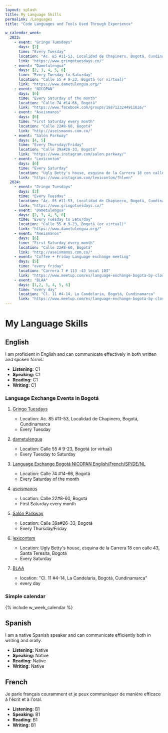 ```yaml
---
layout: splash
title: My Language Skills
permalink: /Languages
title: "Code Languages and Tools Used Through Experience"

w_calendar_week:
  2023:
    - event: "Gringo Tuesdays"
      days: [2]
      time: "Every Tuesday"
      location: "Ac. 85 #11-53, Localidad de Chapinero, Bogotá, Cundinamarca"
      link: "https://www.gringotuesdays.co/"
    - event: "Dametulengua"
      days: [2, 3, 4, 5, 6]
      time: "Every Tuesday to Saturday"
      location: "Calle 55 # 9-23, Bogotá (or virtual)"
      link: "https://www.dametulengua.org/"
    - event: "NICOPAN"
      days: [6]
      time: "Every Saturday of the month"
      location: "Calle 74 #14-66, Bogotá"
      link: "https://www.facebook.com/groups/1987123244911026/"
    - event: "Aseismanos"
      days: [6]
      time: "First Saturday every month"
      location: "Calle 22#8-60, Bogotá"
      link: "http://aseismanos.com.co/"
    - event: "Salón Parkway"
      days: [4, 5]
      time: "Every Thursday/Friday"
      location: "Calle 39a#26-33, Bogotá"
      link: "https://www.instagram.com/salon.parkway/"
    - event: "Lexicontom"
      days: [6]
      time: "Every Saturday"
      location: "Ugly Betty's house, esquina de la Carrera 18 con calle 43, Santa Teresita, Bogotá"
      link: "https://www.instagram.com/lexicontom/?hl=en"
  2024:
    - event: "Gringo Tuesdays"
      days: [2]
      time: "Every Tuesday"
      location: "Ac. 85 #11-53, Localidad de Chapinero, Bogotá, Cundinamarca"
      link: "https://www.gringotuesdays.co/"
    - event: "Dametulengua"
      days: [2, 3, 4, 5, 6]
      time: "Every Tuesday to Saturday"
      location: "Calle 55 # 9-23, Bogotá (or virtual)"
      link: "https://www.dametulengua.org/"
    - event: "Aseismanos"
      days: [6]
      time: "First Saturday every month"
      location: "Calle 22#8-60, Bogotá"
      link: "http://aseismanos.com.co/"
    - event: "Coffee + Friday Language exchange meeting"
      days: [5]
      time: "every friday"
      location: "Carrera 7 # 113 -43 local 103"
      link: "https://www.meetup.com/es/language-exchange-bogota-by-closer-english/" 
    - event: "BLAA"
      days: [1,2, 3, 4, 5, 6]
      time: "every day"
      location: "Cl. 11 #4-14, La Candelaria, Bogotá, Cundinamarca"
      link: "https://www.meetup.com/es/language-exchange-bogota-by-closer-english/"    
---
```


# My Language Skills

## English

I am proficient in English and can communicate effectively in both written and spoken forms.

- **Listening:** C1
- **Speaking:** C1
- **Reading:** C1
- **Writing:** C1

### Language Exchange Events in Bogotá

1. [Gringo Tuesdays](https://www.gringotuesdays.co/)
   - Location: Ac. 85 #11-53, Localidad de Chapinero, Bogotá, Cundinamarca
   - Every Tuesday

2. [dametulengua](https://www.dametulengua.org/)
   - Location: Calle 55 # 9-23, Bogotá (or virtual)
   - Every Tuesday to Saturday

3. [Language Exchange Bogotá NICOPAN English/French/SP/DE/NL](https://www.facebook.com/groups/1987123244911026/)
   - Location: Calle 74 #14-66, Bogotá
   - Every Saturday of the month

4. [aseismanos](http://aseismanos.com.co/)
   - Location: Calle 22#8-60, Bogotá
   - First Saturday every month

5. [Salón Parkway](https://www.instagram.com/salon.parkway/)
   - Location: Calle 39a#26-33, Bogotá
   - Every Thursday/Friday

6. [lexicontom](https://www.instagram.com/lexicontom/?hl=en)
   - Location: Ugly Betty's house, esquina de la Carrera 18 con calle 43, Santa Teresita, Bogotá
   - Every Saturday
  
7. [BLAA]("https://www.banrepcultural.org/noticias/unete-al-club-de-conversacion-de-idiomas-en-la-blaa")
    -  location: "Cl. 11 #4-14, La Candelaria, Bogotá, Cundinamarca" 
    - every day
    
      
### Simple calendar
{% include w_week_calendar %}


## Spanish

I am a native Spanish speaker and can communicate efficiently both in writing and orally.

- **Listening:** Native
- **Speaking:** Native
- **Reading:** Native
- **Writing:** Native

## French

Je parle français couramment et je peux communiquer de manière efficace à l'écrit et à l'oral.

- **Listening:** B1
- **Speaking:** B1
- **Reading:** B1
- **Writing:** B1


<!-- ---
layout: splash
title: My Language Skills
permalink: /Languages
title: "Code Languajes and Tools used through experience"
---

# My Language Skills

## English

I am proficient in English and can communicate effectively in both written and spoken forms.

1. Listening
    level: C1
2. Speaking
    level: C1
3. Reading
    level: C1
4. Writing
    level: C1

### places at Bogotá

Gringo Tuesdays 
Somos el Intercambio cultural y de Idiomas más grande de Latinoamérica. Reunimos a más de DOS MIL QUINIENTAS personas semanalmente en torno a la práctica de idiomas y el intercambio cultural.
Ac. 85 #11-53, Localidad de Chapinero, Bogotá, Cundinamarca
https://www.gringotuesdays.co/
every tuesday 

dametulengua
Mejora tu nivel de inglés y otros idiomas en nuestros talleres funcionales con profes nativos. 
Tómalos presenciales en Bogotá (calle 55 # 9-23) o virtuales en vivo desde cualquier lugar.
https://www.dametulengua.org/
from tuesdays to saturdays every week


Language Exchange Bogotá NICOPAN English/French/SP/DE/NL

 Wanna hang out, flaunt your English and practice your Spanish with interesting locals?!?
• We are professionals from all fields and walks of life. Come and have fun with us!!!
Quieres aprender o mejorar tu Inglés o Holandés y conocer a compatriotas y extranjeros que tienen el mismo interés?!?
• Practicamos, platicamos y nos divertimos con conversaciones de todos temas, somos profesionales de todos los campos.
*• **Ven a practicar y conocer! \
Calle 74 # 14-66  Bogotá
https://www.facebook.com/groups/1987123244911026/
every saturday of month

aseismanos
Situado a los alrededores del Teatro Jorge Eliécer Gaitán y de la Cinemateca Distrital, A Seis Manos está a tan sólo 5 minutos a pie del Museo de arte Moderno de Bogotá, el Museo del Oro y el Museo Nacional. A 15 minutos a pie de la Candelaria donde se encuentran los más importantes lugares turísticos y comerciales de la ciudad
Calle 22#8-60
Bogotá, Colombia
http://aseismanos.com.co/
first saturday every month


Salón Parkway
Let's talk some Spanglish and have fun! 🥳 Un espacio para compartir con gente que quiere practicar/aprender los mismos idiomas que tú, Intercambio de lenguas 
Calle 39a#26-33
https://www.instagram.com/salon.parkway/
todos los jueves/viernes 🤩✨

lexicontom
English Club on Saturdays in Bogotá!
Ugly Betty's house (Casa de Betty La Fea)
esquina de la Carrera 18 con calle 43, en el Barrio de Santa Teresita, a pocos minutos del centro de Bogotá, Colombia
https://www.instagram.com/lexicontom/?hl=en

## Spanish

Soy hablante nativo de español y puedo comunicarme eficientemente tanto por escrito como de forma oral.
1. Listening
    level: native
2. Speaking
    level: native
3. Reading
    level: native
4. Writing
    level: native

## French

Je parle français couramment et je peux communiquer de manière efficace à l'écrit et à l'oral.

1. Listening
    level: B1
2. Speaking
    level: B1
3. Reading
    level: B1
4. Writing
    level: B1
 -->